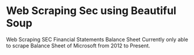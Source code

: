 # Web Scraping Sec using Beautiful Soup
Web Scraping SEC Financial Statements Balance Sheet
Currently only able to scrape Balance Sheet of Microsoft from 2012 to Present. 
